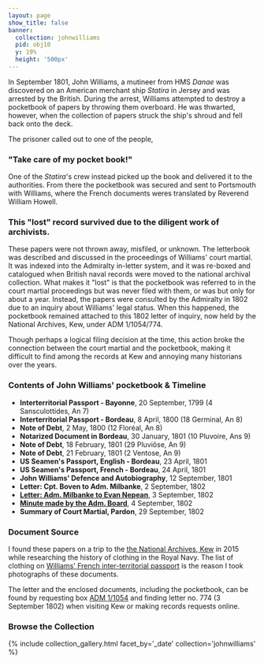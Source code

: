 ```yaml
---
layout: page
show_title: false
banner:
  collection: johnwilliams
  pid: obj10
  y: 19%
  height: '500px'
---
```


In September 1801, John Williams, a mutineer from HMS *Danae* was discovered on an American merchant ship *Statira* in Jersey and was arrested by the British. During the arrest, Williams attempted to destroy a pocketbook of papers by throwing them overboard. He was thwarted, however, when the collection of papers struck the ship's shroud and fell back onto the deck.

The prisoner called out to one of the people,

### "Take care of my pocket book!"

One of the *Statira*'s crew instead picked up the book and delivered it to the authorities. From there the pocketbook was secured and sent to Portsmouth with Williams, where the French documents weres translated by Reverend William Howell.

### This "lost" record survived due to the diligent work of archivists.

These papers were not thrown away, misfiled, or unknown. The letterbook was described and discussed in the proceedings of Williams' court martial. It was indexed into the Admiralty in-letter system, and it was re-boxed and catalogued when British naval records were moved to the national archival collection. What makes it "lost" is that the pocketbook was referred to in the court martial proceedings but was never filed with them, or was but only for about a year. Instead, the papers were consulted by the Admiralty in 1802 due to an inquiry about Williams' legal status. When this happened, the pocketbook remained attached to this 1802 letter of inquiry, now held by the National Archives, Kew, under ADM 1/1054/774.

Though perhaps a logical filing decision at the time, this action broke the connection between the court martial and the pocketbook, making it difficult to find among the records at Kew and annoying many historians over the years.

### Contents of John Williams' pocketbook & Timeline

- __Interterritorial Passport - Bayonne__, 20 September, 1799 (4 Sansculottides, An 7)
- __Interterritorial Passport - Bordeau__, 8 April, 1800 (18 Germinal, An 8)
- __Note of Debt__, 2 May, 1800 (12 Floréal, An 8)
- __Notarized Document in Bordeau__, 30 January, 1801 (10 Pluvoire, Ans 9)
- __Note of Debt__, 18 February, 1801 (29 Pluviôse, An 9)
- __Note of Debt__, 21 February, 1801 (2 Ventose, An 9)
- __US Seamen's Passport, English - Bordeau__, 23 April, 1801
- __US Seamen's Passport, French - Bordeau__, 24 April, 1801
- __John Williams' Defence and Autobiography__, 12 September, 1801
- __Letter: Cpt. Boven to Adm. Milbanke__, 2 September, 1802
- [__Letter: Adm. Milbanke to Evan Nepean__](https://gyups.github.io/johnwilliams/exhibits/a/), 3 September, 1802
- [__Minute made by the Adm. Board__](https://gyups.github.io/johnwilliams/exhibits/a/), 4 September, 1802
- __Summary of Court Martial, Pardon__, 29 September, 1802

### Document Source

I found these papers on a trip to the [the National Archives, Kew](https://www.nationalarchives.gov.uk/) in 2015 while researching the history of clothing in the Royal Navy. The list of clothing on [Williams' French inter-territorial passport](https://gyups.github.io/johnwilliams/johnwilliams/obj10/) is the reason I took photographs of these documents.

The letter and the enclosed documents, including the pocketbook, can be found by requesting box [ADM 1/1054](http://discovery.nationalarchives.gov.uk/details/r/C4772137) and finding letter no. 774 (3 September 1802) when visiting Kew or making records requests online.

### Browse the Collection

{% include collection_gallery.html facet_by='_date' collection='johnwilliams' %}
